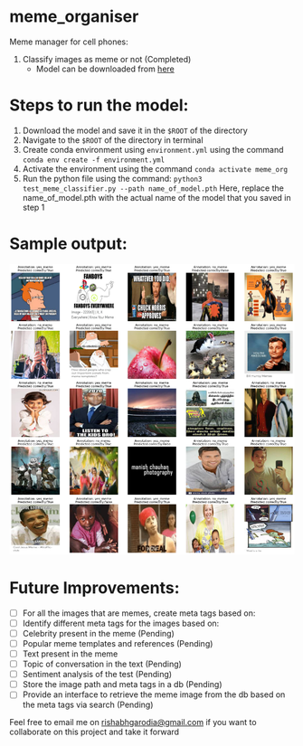 # meme_organiser

Meme manager for cell phones:

1. Classify images as meme or not (Completed)
   - Model can be downloaded from [here](https://drive.google.com/file/d/1oU1E5LyGQVKDZzgueycjdE15W6kaVxet/view?usp=sharing)

# Steps to run the model:
1. Download the model and save it in the `$ROOT` of the directory
2. Navigate to the `$ROOT` of the directory in terminal
3. Create conda environment using `environment.yml` using the command `conda env create -f environment.yml`
4. Activate the environment using the command `conda activate meme_org`
5. Run the python file using the command: `python3 test_meme_classifier.py --path name_of_model.pth`
Here, replace the name_of_model.pth with the actual name of the model that you saved in step 1

# Sample output:
![Alt text](sample_output.png "Sample output")

# Future Improvements:
- [ ] For all the images that are memes, create meta tags based on:
- [ ] Identify different meta tags for the images based on:
- [ ] Celebrity present in the meme (Pending)
- [ ] Popular meme templates and references (Pending)
- [ ] Text present in the meme
- [ ] Topic of conversation in the text (Pending)
- [ ] Sentiment analysis of the test (Pending)
- [ ] Store the image path and meta tags in a db (Pending)
- [ ] Provide an interface to retrieve the meme image from the db based on the meta tags via search (Pending)

Feel free to email me on rishabhgarodia@gmail.com if you want to collaborate on this project and take it forward